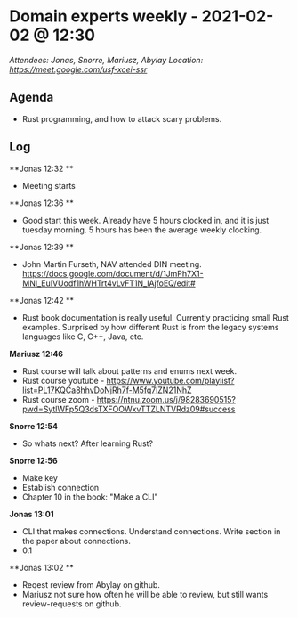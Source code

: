 # Domain experts weekly - 2021-02-02 @ 12:30

*Attendees: Jonas, Snorre, Mariusz, Abylay*
*Location: https://meet.google.com/usf-xcei-ssr*

## Agenda
- Rust programming, and how to attack scary problems.

## Log

**Jonas 12:32 **
- Meeting starts

**Jonas 12:36 **
- Good start this week. Already have 5 hours clocked in, and it is just tuesday morning. 5 hours has been the average weekly clocking.

**Jonas 12:39 **
- John Martin Furseth, NAV attended DIN meeting. https://docs.google.com/document/d/1JmPh7X1-MNl_EuIVUodf1hWHTrt4vLvFT1N_lAjfoEQ/edit#

**Jonas 12:42 **
- Rust book documentation is really useful. Currently practicing small Rust examples. Surprised by how different Rust is from the legacy systems languages like C, C++, Java, etc.

**Mariusz 12:46**
- Rust course will talk about patterns and enums next week.
- Rust course youtube - https://www.youtube.com/playlist?list=PL17KQCa8hhvDoNjRh7f-M5fq7lZN21NhZ
- Rust course zoom - https://ntnu.zoom.us/j/98283690515?pwd=SytlWFp5Q3dsTXFOOWxvTTZLNTVRdz09#success

**Snorre 12:54**
- So whats next? After learning Rust?

**Snorre 12:56**
- Make key
- Establish connection
- Chapter 10 in  the book: "Make a CLI"

**Jonas 13:01**
- CLI that makes connections. Understand connections. Write section in the paper about connections.
- 0.1

**Jonas 13:02 **
- Reqest review from Abylay on github.
- Mariusz not sure how often he will be able to review, but still wants review-requests on github.
